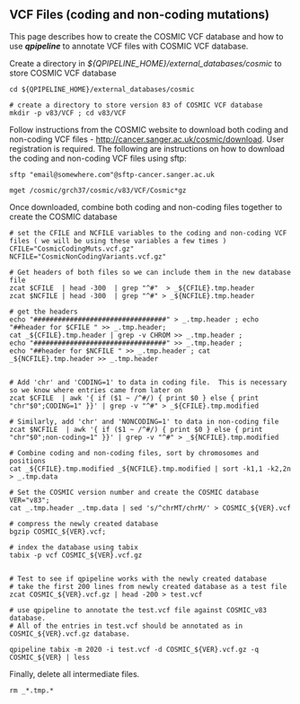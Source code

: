 
## VCF Files (coding and non-coding mutations) 

This page describes how to create the COSMIC VCF database and how to use **_qpipeline_** to annotate VCF files with COSMIC VCF database.


Create a directory in *${QPIPELINE_HOME}/external_databases/cosmic* to store COSMIC VCF database
```
cd ${QPIPELINE_HOME}/external_databases/cosmic

# create a directory to store version 83 of COSMIC VCF database 
mkdir -p v83/VCF ; cd v83/VCF
```

Follow instructions from the COSMIC website to download both coding and non-coding VCF files - http://cancer.sanger.ac.uk/cosmic/download.  User registration is required. The following are instructions on how to download the coding and non-coding VCF files using sftp:
```
sftp "email@somewhere.com"@sftp-cancer.sanger.ac.uk

mget /cosmic/grch37/cosmic/v83/VCF/Cosmic*gz
```

Once downloaded, combine both coding and non-coding files together to create the COSMIC database
```
# set the CFILE and NCFILE variables to the coding and non-coding VCF files ( we will be using these variables a few times )
CFILE="CosmicCodingMuts.vcf.gz"
NCFILE="CosmicNonCodingVariants.vcf.gz"

# Get headers of both files so we can include them in the new database file
zcat $CFILE  | head -300  | grep "^#"  > _${CFILE}.tmp.header
zcat $NCFILE | head -300  | grep "^#" > _${NCFILE}.tmp.header

# get the headers
echo "#################################" > _.tmp.header ; echo "##header for $CFILE " >> _.tmp.header; 
cat _${CFILE}.tmp.header | grep -v CHROM >> _.tmp.header ; 
echo "#################################" >> _.tmp.header ; 
echo "##header for $NCFILE " >> _.tmp.header ; cat _${NCFILE}.tmp.header >> _.tmp.header


# Add 'chr' and 'CODING=1' to data in coding file.  This is necessary so we know where entries came from later on
zcat $CFILE  | awk '{ if ($1 ~ /^#/) { print $0 } else { print "chr"$0";CODING=1" }}' | grep -v "^#" > _${CFILE}.tmp.modified

# Similarly, add 'chr' and 'NONCODING=1' to data in non-coding file
zcat $NCFILE  | awk '{ if ($1 ~ /^#/) { print $0 } else { print "chr"$0";non-coding=1" }}' | grep -v "^#" > _${NCFILE}.tmp.modified

# Combine coding and non-coding files, sort by chromosomes and positions 
cat _${CFILE}.tmp.modified _${NCFILE}.tmp.modified | sort -k1,1 -k2,2n > _.tmp.data

# Set the COSMIC version number and create the COSMIC database
VER="v83"; 
cat _.tmp.header _.tmp.data | sed 's/^chrMT/chrM/' > COSMIC_${VER}.vcf

# compress the newly created database
bgzip COSMIC_${VER}.vcf; 

# index the database using tabix 
tabix -p vcf COSMIC_${VER}.vcf.gz


# Test to see if qpipeline works with the newly created database
# take the first 200 lines from newly created database as a test file
zcat COSMIC_${VER}.vcf.gz | head -200 > test.vcf 

# use qpipeline to annotate the test.vcf file against COSMIC_v83 database.  
# All of the entries in test.vcf should be annotated as in COSMIC_${VER}.vcf.gz database.

qpipeline tabix -m 2020 -i test.vcf -d COSMIC_${VER}.vcf.gz -q COSMIC_${VER} | less 
```

Finally, delete all intermediate files.
```
rm _*.tmp.*
```
